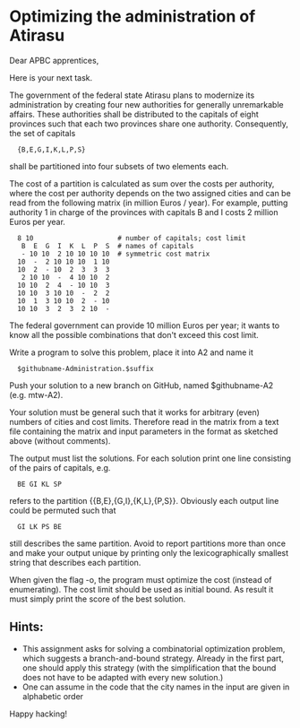 # Optimizing the administration of Atirasu

Dear APBC apprentices,

Here is your next task.

The government of the federal state Atirasu plans to modernize its administration by creating four new authorities for generally
unremarkable affairs.
These authorities shall be distributed to the capitals of eight
provinces such that each two provinces share one authority.
Consequently, the set of capitals

```
  {B,E,G,I,K,L,P,S}
```

shall be partitioned into four subsets of two elements each.

The cost of a partition is calculated as sum over the costs per
authority, where the cost per authority depends on the two assigned
cities and can be read from the following matrix (in million Euros /
year). For example, putting authority 1 in charge of the provinces
with capitals B and I costs 2 million Euros per year.

```
  8 10                     # number of capitals; cost limit
   B  E  G  I  K  L  P  S  # names of capitals
   - 10 10  2 10 10 10 10  # symmetric cost matrix
  10  -  2 10 10 10  1 10
  10  2  - 10  2  3  3  3
   2 10 10  -  4 10 10  2
  10 10  2  4  - 10 10  3
  10 10  3 10 10  -  2  2
  10  1  3 10 10  2  - 10
  10 10  3  2  3  2 10  -
```

The federal government can provide 10 million Euros per year; it wants to
know all the possible combinations that don't exceed this cost limit.

Write a program to solve this problem, place it into A2 and name it

```
  $githubname-Administration.$suffix
```

Push your solution to a new branch on GitHub, named $githubname-A2 (e.g. mtw-A2).

Your solution must be general such that it works for arbitrary (even)
numbers of cities and cost limits. Therefore read in the matrix from a
text file containing the matrix and input parameters in the format as
sketched above (without comments).

The output must list the solutions. For each solution print one line
consisting of the pairs of capitals, e.g.
```
  BE GI KL SP
```

refers to the partition {{B,E},{G,I},{K,L},{P,S}}. Obviously each
output line could be permuted such that

```
  GI LK PS BE
```

still describes the same partition. Avoid to report partitions more
than once and make your output unique by printing only the
lexicographically smallest string that describes each partition.

When given the flag -o, the program must optimize the cost (instead
of enumerating). The cost limit should be used as initial bound. As
result it must simply print the score of the best solution.


Hints:
------

* This assignment asks for solving a combinatorial optimization
  problem, which suggests a branch-and-bound strategy. Already in the
  first part, one should apply this strategy (with the simplification
  that the bound does not have to be adapted with every new solution.)
* One can assume in the code that the city names in the input are
  given in alphabetic order

Happy hacking!
